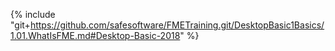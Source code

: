 {% include "git+https://github.com/safesoftware/FMETraining.git/DesktopBasic1Basics/1.01.WhatIsFME.md#Desktop-Basic-2018" %}
